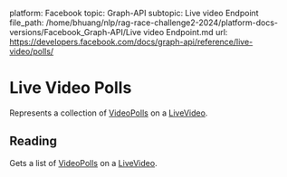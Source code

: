 platform: Facebook
topic: Graph-API
subtopic: Live video Endpoint
file_path: /home/bhuang/nlp/rag-race-challenge2-2024/platform-docs-versions/Facebook_Graph-API/Live video Endpoint.md
url: https://developers.facebook.com/docs/graph-api/reference/live-video/polls/

# Live Video Polls

Represents a collection of [VideoPolls](https://developers.facebook.com/docs/graph-api/reference/video-poll) on a [LiveVideo](https://developers.facebook.com/docs/graph-api/reference/live-video).

## Reading

Gets a list of [VideoPolls](https://developers.facebook.com/docs/graph-api/reference/video-poll) on a [LiveVideo](https://developers.facebook.com/docs/graph-api/reference/live-video).